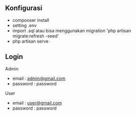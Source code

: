 ## Konfigurasi

-   compooser install
-   setting .env
-   import .sql atau bisa menggunakan migration 'php artisan migrate:refresh -seed'
-   php artisan serve

## Login

Admin

-   email : admin@gmail.com
-   password : password

User

-   email : user@gmail.com
-   password : password
